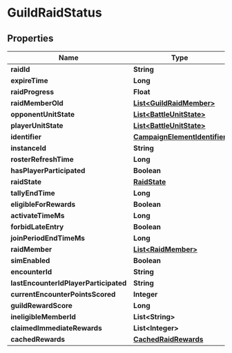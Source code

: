 

# GuildRaidStatus


## Properties

| Name | Type | Description | Notes |
|------------ | ------------- | ------------- | -------------|
|**raidId** | **String** |  |  [optional] |
|**expireTime** | **Long** |  |  [optional] |
|**raidProgress** | **Float** |  |  [optional] |
|**raidMemberOld** | [**List&lt;GuildRaidMember&gt;**](GuildRaidMember.md) |  |  [optional] |
|**opponentUnitState** | [**List&lt;BattleUnitState&gt;**](BattleUnitState.md) |  |  [optional] |
|**playerUnitState** | [**List&lt;BattleUnitState&gt;**](BattleUnitState.md) |  |  [optional] |
|**identifier** | [**CampaignElementIdentifier**](CampaignElementIdentifier.md) |  |  [optional] |
|**instanceId** | **String** |  |  [optional] |
|**rosterRefreshTime** | **Long** |  |  [optional] |
|**hasPlayerParticipated** | **Boolean** |  |  [optional] |
|**raidState** | [**RaidState**](RaidState.md) |  |  [optional] |
|**tallyEndTime** | **Long** |  |  [optional] |
|**eligibleForRewards** | **Boolean** |  |  [optional] |
|**activateTimeMs** | **Long** |  |  [optional] |
|**forbidLateEntry** | **Boolean** |  |  [optional] |
|**joinPeriodEndTimeMs** | **Long** |  |  [optional] |
|**raidMember** | [**List&lt;RaidMember&gt;**](RaidMember.md) |  |  [optional] |
|**simEnabled** | **Boolean** |  |  [optional] |
|**encounterId** | **String** |  |  [optional] |
|**lastEncounterIdPlayerParticipated** | **String** |  |  [optional] |
|**currentEncounterPointsScored** | **Integer** |  |  [optional] |
|**guildRewardScore** | **Long** |  |  [optional] |
|**ineligibleMemberId** | **List&lt;String&gt;** |  |  [optional] |
|**claimedImmediateRewards** | **List&lt;Integer&gt;** |  |  [optional] |
|**cachedRewards** | [**CachedRaidRewards**](CachedRaidRewards.md) |  |  [optional] |




